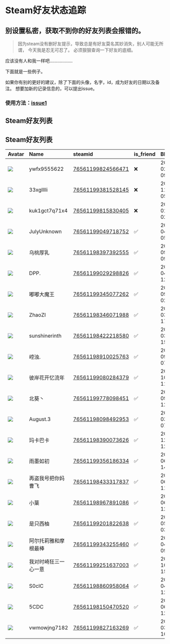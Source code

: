 # Steam好友状态追踪
## 别设置私密，获取不到你的好友列表会报错的。

> 因为steam没有删好友提示，导致总是有好友莫名其妙消失，别人可能无所谓，
> 今天我是忍无可忍了。 必须狠狠查询一下好友的底细。

应该没有人和我一样吧………………

下面就是一些例子。

如果你有别的更好的建议，除了下面的头像，名字，id，成为好友的日期以及备注。 想要加新的记录信息的，可以提出issue。

### 使用方法：[issue1](https://github.com/systemannounce/SteamFriends/issues/1)

## Steam好友列表



## Steam好友列表
| Avatar                                                                            | Name          | steamid                                                                     | is_friend   | BFD                 | removed_time        | Remark   |
|:----------------------------------------------------------------------------------|:--------------|:----------------------------------------------------------------------------|:------------|:--------------------|:--------------------|:---------|
| ![](https://avatars.steamstatic.com/fef49e7fa7e1997310d705b2a6158ff8dc1cdfeb.jpg) | ywfx9555622   | [76561199824566471](https://steamcommunity.com/profiles/76561199824566471/) | ❌           | 2025-02-27 09:33:41 | 2025-03-13 11:02:04 |          |
| ![](https://avatars.steamstatic.com/fef49e7fa7e1997310d705b2a6158ff8dc1cdfeb.jpg) | 33xglllli     | [76561199381528145](https://steamcommunity.com/profiles/76561199381528145/) | ❌           | 2024-11-21 05:53:16 | 2025-02-25 10:57:43 |          |
| ![](https://avatars.steamstatic.com/fef49e7fa7e1997310d705b2a6158ff8dc1cdfeb.jpg) | kuk1gct7q71x4 | [76561199815830405](https://steamcommunity.com/profiles/76561199815830405/) | ❌           | 2025-01-18 02:07:01 | 2025-02-25 10:57:43 |          |
| ![](https://avatars.steamstatic.com/8d5aecf456aa5cefd6afd58d42985e64363ca954.jpg) | JulyUnknown   | [76561199049718752](https://steamcommunity.com/profiles/76561199049718752/) | ✅           | 2024-04-30 05:45:21 |                     |          |
| ![](https://avatars.steamstatic.com/44b65fa70c3df3819aa00d7b9cb13a40ac7cc2dc.jpg) | 乌桃厚乳          | [76561198397392555](https://steamcommunity.com/profiles/76561198397392555/) | ✅           | 2024-09-16 09:58:47 |                     |          |
| ![](https://avatars.steamstatic.com/987fb5acb4fcf23e49fe6552593f8ec09e41a9fd.jpg) | DPP.          | [76561199029298826](https://steamcommunity.com/profiles/76561199029298826/) | ✅           | 2024-04-23 12:27:34 |                     |          |
| ![](https://avatars.steamstatic.com/3604ac34b47c87e187d151f22aa17e107253ce34.jpg) | 嘟嘟大魔王         | [76561199345077262](https://steamcommunity.com/profiles/76561199345077262/) | ✅           | 2024-09-19 02:46:08 |                     |          |
| ![](https://avatars.steamstatic.com/8fc0a20125e4b7d6622e8138d28bcb7445a96ff7.jpg) | ZhaoZI        | [76561198346071988](https://steamcommunity.com/profiles/76561198346071988/) | ✅           | 2023-03-20 17:38:33 |                     |          |
| ![](https://avatars.steamstatic.com/83d2ab083eb76aebed718fd01921fbe2af2b7e35.jpg) | sunshinerinth | [76561198422218580](https://steamcommunity.com/profiles/76561198422218580/) | ✅           | 2025-03-05 15:15:19 |                     |          |
| ![](https://avatars.steamstatic.com/0996e3fd591dc1cdb61ce26916a786b3ed0bd2a2.jpg) | 崆浊.           | [76561198910025763](https://steamcommunity.com/profiles/76561198910025763/) | ✅           | 2024-09-17 07:54:42 |                     |          |
| ![](https://avatars.steamstatic.com/fef49e7fa7e1997310d705b2a6158ff8dc1cdfeb.jpg) | 彼岸花开忆流年       | [76561199080284379](https://steamcommunity.com/profiles/76561199080284379/) | ✅           | 2024-10-12 11:45:53 |                     |          |
| ![](https://avatars.steamstatic.com/bef9c4a57603fa14cc4ce934d4d4c41d2a14421d.jpg) | 北葵丶           | [76561199778098451](https://steamcommunity.com/profiles/76561199778098451/) | ✅           | 2024-09-15 12:48:30 |                     |          |
| ![](https://avatars.steamstatic.com/9e0dd4dd76f23aba764a1aae67537d0595250807.jpg) | August.3      | [76561198098492953](https://steamcommunity.com/profiles/76561198098492953/) | ✅           | 2024-03-12 07:27:52 |                     |          |
| ![](https://avatars.steamstatic.com/148ff422f2245ab66abfeabf3f7506861d6b703b.jpg) | 玛卡巴卡          | [76561198390073626](https://steamcommunity.com/profiles/76561198390073626/) | ✅           | 2023-12-20 12:56:27 |                     |          |
| ![](https://avatars.steamstatic.com/b80c737a5dd2d0f5aeef14200ecc8923f0b863e0.jpg) | 雨墨如初          | [76561199356186334](https://steamcommunity.com/profiles/76561199356186334/) | ✅           | 2023-06-07 14:48:11 |                     |          |
| ![](https://avatars.steamstatic.com/b9a022052387ce88103945c440856e31cf052796.jpg) | 再盗我号把你妈曹飞     | [76561198433317837](https://steamcommunity.com/profiles/76561198433317837/) | ✅           | 2024-06-20 11:31:14 |                     |          |
| ![](https://avatars.steamstatic.com/a70499391eaddcbe82605986dab96fcce6f0d338.jpg) | 小葉            | [76561198967891086](https://steamcommunity.com/profiles/76561198967891086/) | ✅           | 2023-06-09 12:52:33 |                     |          |
| ![](https://avatars.steamstatic.com/76502ac8a395b6124147a3fd9ae7743119d57665.jpg) | 是只西柚          | [76561199201822638](https://steamcommunity.com/profiles/76561199201822638/) | ✅           | 2024-05-02 03:53:38 |                     |          |
| ![](https://avatars.steamstatic.com/e8f834177ba635c1d3f775bc5ed2f60bd6f195fa.jpg) | 阿尔托莉雅和摩根最棒    | [76561199343255460](https://steamcommunity.com/profiles/76561199343255460/) | ✅           | 2024-04-19 09:55:44 |                     |          |
| ![](https://avatars.steamstatic.com/4fbb65933636a63c46161fc58d75dd542eaed41f.jpg) | 我对时崎狂三一心一意    | [76561199251637003](https://steamcommunity.com/profiles/76561199251637003/) | ✅           | 2023-10-14 15:10:43 |                     |          |
| ![](https://avatars.steamstatic.com/10046b984996448380c191740e4e0e8902e6eded.jpg) | S0clC         | [76561198860958064](https://steamcommunity.com/profiles/76561198860958064/) | ✅           | 2024-04-27 12:57:16 |                     |          |
| ![](https://avatars.steamstatic.com/3f5e9daea59216d7fe13df4e031d3537580e5e21.jpg) | 5CDC          | [76561198150470520](https://steamcommunity.com/profiles/76561198150470520/) | ✅           | 2023-06-27 12:12:28 |                     |          |
| ![](https://avatars.steamstatic.com/fef49e7fa7e1997310d705b2a6158ff8dc1cdfeb.jpg) | vwmowjng7182  | [76561199827163269](https://steamcommunity.com/profiles/76561199827163269/) | ✅           | 2025-03-26 10:56:58 |                     |          |